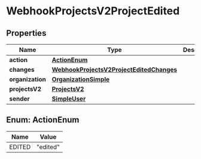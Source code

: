 

# WebhookProjectsV2ProjectEdited


## Properties

| Name | Type | Description | Notes |
|------------ | ------------- | ------------- | -------------|
|**action** | [**ActionEnum**](#ActionEnum) |  |  |
|**changes** | [**WebhookProjectsV2ProjectEditedChanges**](WebhookProjectsV2ProjectEditedChanges.md) |  |  |
|**organization** | [**OrganizationSimple**](OrganizationSimple.md) |  |  |
|**projectsV2** | [**ProjectsV2**](ProjectsV2.md) |  |  |
|**sender** | [**SimpleUser**](SimpleUser.md) |  |  |



## Enum: ActionEnum

| Name | Value |
|---- | -----|
| EDITED | &quot;edited&quot; |



